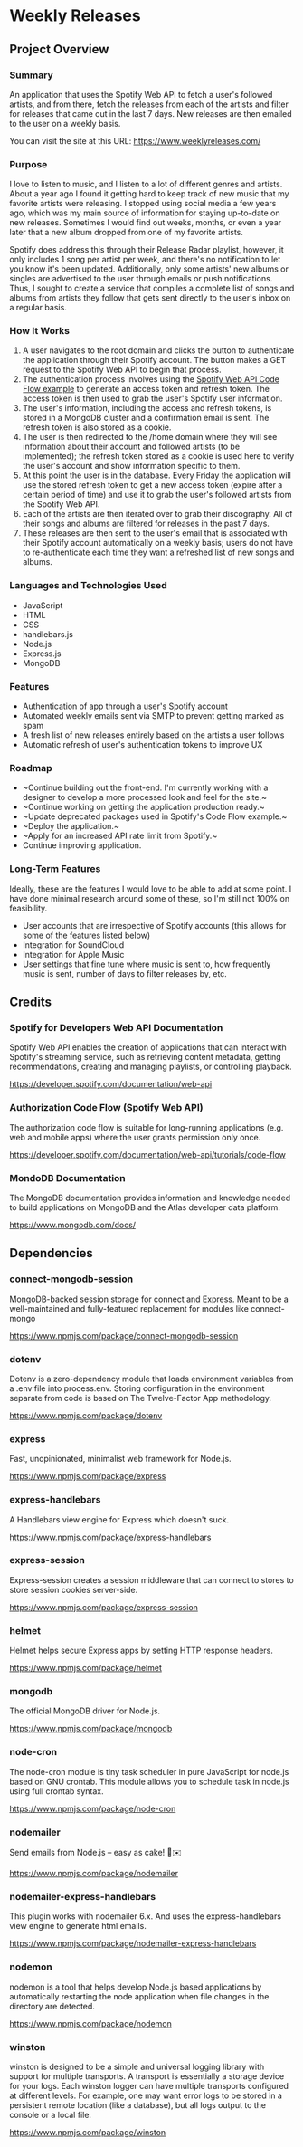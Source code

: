 # Weekly Releases

## Project Overview
### Summary
An application that uses the Spotify Web API to fetch a user's followed artists, and from there, fetch the releases from each of the artists and filter for releases that came out in the last 7 days. New releases are then emailed to the user on a weekly basis.

You can visit the site at this URL: https://www.weeklyreleases.com/

### Purpose
I love to listen to music, and I listen to a lot of different genres and artists. About a year ago I found it getting hard to keep track of new music that my favorite artists were releasing. I stopped using social media a few years ago, which was my main source of information for staying up-to-date on new releases. Sometimes I would find out weeks, months, or even a year later that a new album dropped from one of my favorite artists.

Spotify does address this through their Release Radar playlist, however, it only includes 1 song per artist per week, and there's no notification to let you know it's been updated. Additionally, only some artists' new albums or singles are advertised to the user through emails or push notifications. Thus, I sought to create a service that compiles a complete list of songs and albums from artists they follow that gets sent directly to the user's inbox on a regular basis.

### How It Works
1. A user navigates to the root domain and clicks the button to authenticate the application through their Spotify account. The button makes a GET request to the Spotify Web API to begin that process.
2. The authentication process involves using the [Spotify Web API Code Flow example](https://developer.spotify.com/documentation/web-api/tutorials/code-flow) to generate an access token and refresh token. The access token is then used to grab the user's Spotify user information.
3. The user's information, including the access and refresh tokens, is stored in a MongoDB cluster and a confirmation email is sent. The refresh token is also stored as a cookie.
4. The user is then redirected to the /home domain where they will see information about their account and followed artists (to be implemented); the refresh token stored as a cookie is used here to verify the user's account and show information specific to them.
5. At this point the user is in the database. Every Friday the application will use the stored refresh token to get a new access token (expire after a certain period of time) and use it to grab the user's followed artists from the Spotify Web API.
6. Each of the artists are then iterated over to grab their discography. All of their songs and albums are filtered for releases in the past 7 days.
7. These releases are then sent to the user's email that is associated with their Spotify account automatically on a weekly basis; users do not have to re-authenticate each time they want a refreshed list of new songs and albums.

### Languages and Technologies Used
- JavaScript
- HTML
- CSS
- handlebars.js
- Node.js
- Express.js
- MongoDB

### Features
- Authentication of app through a user's Spotify account
- Automated weekly emails sent via SMTP to prevent getting marked as spam
- A fresh list of new releases entirely based on the artists a user follows
- Automatic refresh of user's authentication tokens to improve UX

### Roadmap
- ~Continue building out the front-end. I'm currently working with a designer to develop a more processed look and feel for the site.~
- ~Continue working on getting the application production ready.~
- ~Update deprecated packages used in Spotify's Code Flow example.~
- ~Deploy the application.~
- ~Apply for an increased API rate limit from Spotify.~
- Continue improving application.

### Long-Term Features
Ideally, these are the features I would love to be able to add at some point. I have done minimal research around some of these, so I'm still not 100% on feasibility.
- User accounts that are irrespective of Spotify accounts (this allows for some of the features listed below)
- Integration for SoundCloud
- Integration for Apple Music
- User settings that fine tune where music is sent to, how frequently music is sent, number of days to filter releases by, etc.

## Credits
### Spotify for Developers Web API Documentation
Spotify Web API enables the creation of applications that can interact with Spotify's streaming service, such as retrieving content metadata, getting recommendations, creating and managing playlists, or controlling playback.

https://developer.spotify.com/documentation/web-api

### Authorization Code Flow (Spotify Web API)
The authorization code flow is suitable for long-running applications (e.g. web and mobile apps) where the user grants permission only once.

https://developer.spotify.com/documentation/web-api/tutorials/code-flow 

### MondoDB Documentation
The MongoDB documentation provides information and knowledge needed to build applications on MongoDB and the Atlas developer data platform.

https://www.mongodb.com/docs/ 

## Dependencies
### connect-mongodb-session
MongoDB-backed session storage for connect and Express. Meant to be a well-maintained and fully-featured replacement for modules like connect-mongo

https://www.npmjs.com/package/connect-mongodb-session

### dotenv
Dotenv is a zero-dependency module that loads environment variables from a .env file into process.env. Storing configuration in the environment separate from code is based on The Twelve-Factor App methodology.

https://www.npmjs.com/package/dotenv 

### express
Fast, unopinionated, minimalist web framework for Node.js.

https://www.npmjs.com/package/express 

### express-handlebars
A Handlebars view engine for Express which doesn't suck.

https://www.npmjs.com/package/express-handlebars

### express-session
Express-session creates a session middleware that can connect to stores to store session cookies server-side.

https://www.npmjs.com/package/express-session 

### helmet
Helmet helps secure Express apps by setting HTTP response headers.

https://www.npmjs.com/package/helmet

### mongodb
The official MongoDB driver for Node.js.

https://www.npmjs.com/package/mongodb

### node-cron
The node-cron module is tiny task scheduler in pure JavaScript for node.js based on GNU crontab. This module allows you to schedule task in node.js using full crontab syntax.

https://www.npmjs.com/package/node-cron

### nodemailer
Send emails from Node.js – easy as cake! 🍰✉️

https://www.npmjs.com/package/nodemailer

### nodemailer-express-handlebars
This plugin works with nodemailer 6.x. And uses the express-handlebars view engine to generate html emails.

https://www.npmjs.com/package/nodemailer-express-handlebars

### nodemon
nodemon is a tool that helps develop Node.js based applications by automatically restarting the node application when file changes in the directory are detected.

https://www.npmjs.com/package/nodemon

### winston
winston is designed to be a simple and universal logging library with support for multiple transports. A transport is essentially a storage device for your logs. Each winston logger can have multiple transports configured at different levels. For example, one may want error logs to be stored in a persistent remote location (like a database), but all logs output to the console or a local file.

https://www.npmjs.com/package/winston